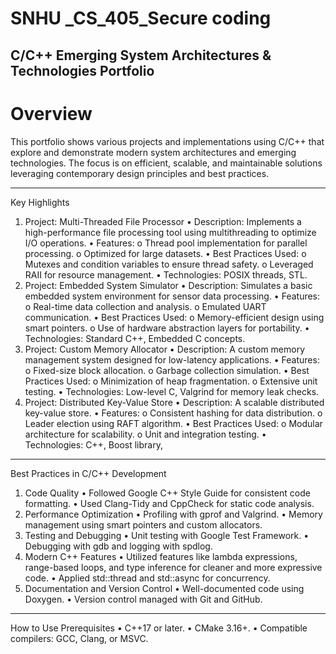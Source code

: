 # SNHU _CS_405_Secure coding
## C/C++ Emerging System Architectures & Technologies Portfolio

# Overview

This portfolio shows various projects and implementations using C/C++ that explore and demonstrate modern system architectures and emerging technologies. The focus is on efficient, scalable, and maintainable solutions leveraging contemporary design principles and best practices.
________________________________________
Key Highlights
1. Project: Multi-Threaded File Processor
•	Description: Implements a high-performance file processing tool using multithreading to optimize I/O operations.
•	Features:
o	Thread pool implementation for parallel processing.
o	Optimized for large datasets.
•	Best Practices Used:
o	Mutexes and condition variables to ensure thread safety.
o	Leveraged RAII for resource management.
•	Technologies: POSIX threads, STL.
2. Project: Embedded System Simulator
•	Description: Simulates a basic embedded system environment for sensor data processing.
•	Features:
o	Real-time data collection and analysis.
o	Emulated UART communication.
•	Best Practices Used:
o	Memory-efficient design using smart pointers.
o	Use of hardware abstraction layers for portability.
•	Technologies: Standard C++, Embedded C concepts.
3. Project: Custom Memory Allocator
•	Description: A custom memory management system designed for low-latency applications.
•	Features:
o	Fixed-size block allocation.
o	Garbage collection simulation.
•	Best Practices Used:
o	Minimization of heap fragmentation.
o	Extensive unit testing.
•	Technologies: Low-level C, Valgrind for memory leak checks.
4. Project: Distributed Key-Value Store
•	Description: A scalable distributed key-value store.
•	Features:
o	Consistent hashing for data distribution.
o	Leader election using RAFT algorithm.
•	Best Practices Used:
o	Modular architecture for scalability.
o	Unit and integration testing.
•	Technologies: C++, Boost library, 
________________________________________
Best Practices in C/C++ Development
1. Code Quality
•	Followed Google C++ Style Guide for consistent code formatting.
•	Used Clang-Tidy and CppCheck for static code analysis.
2. Performance Optimization
•	Profiling with gprof and Valgrind.
•	Memory management using smart pointers and custom allocators.
3. Testing and Debugging
•	Unit testing with Google Test Framework.
•	Debugging with gdb and logging with spdlog.
4. Modern C++ Features
•	Utilized features like lambda expressions, range-based loops, and type inference for cleaner and more expressive code.
•	Applied std::thread and std::async for concurrency.
5. Documentation and Version Control
•	Well-documented code using Doxygen.
•	Version control managed with Git and GitHub.
________________________________________
How to Use
Prerequisites
•	C++17 or later.
•	CMake 3.16+.
•	Compatible compilers: GCC, Clang, or MSVC.



